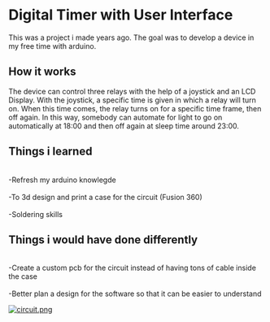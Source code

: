 # Digital Timer with User Interface
This was a project i made years ago. The goal was to develop a device in my free time with arduino.

<h2>How it works</h2>
The device can control three relays with the help of a joystick and an LCD Display. With the joystick, a specific time is given in which a relay will turn on. 
When this time comes, the relay turns on for a specific time frame, then off again.
In this way, somebody can automate for light to go on automatically at 18:00 and then off again at sleep time around 23:00.

<h2>Things i learned</h2>
<br>-Refresh my arduino knowlegde</br>
<br>-To 3d design and print a case for the circuit (Fusion 360)</br>
<br>-Soldering skills</br>

<h2>Things i would have done differently</h2>
<br>-Create a custom pcb for the circuit instead of having tons of cable inside the case</br>
<br>-Better plan a design for the software so that it can be easier to understand</br>

[![circuit.png](https://i.postimg.cc/j20DYNrF/circuit.png)](https://postimg.cc/MM56ynH7)
